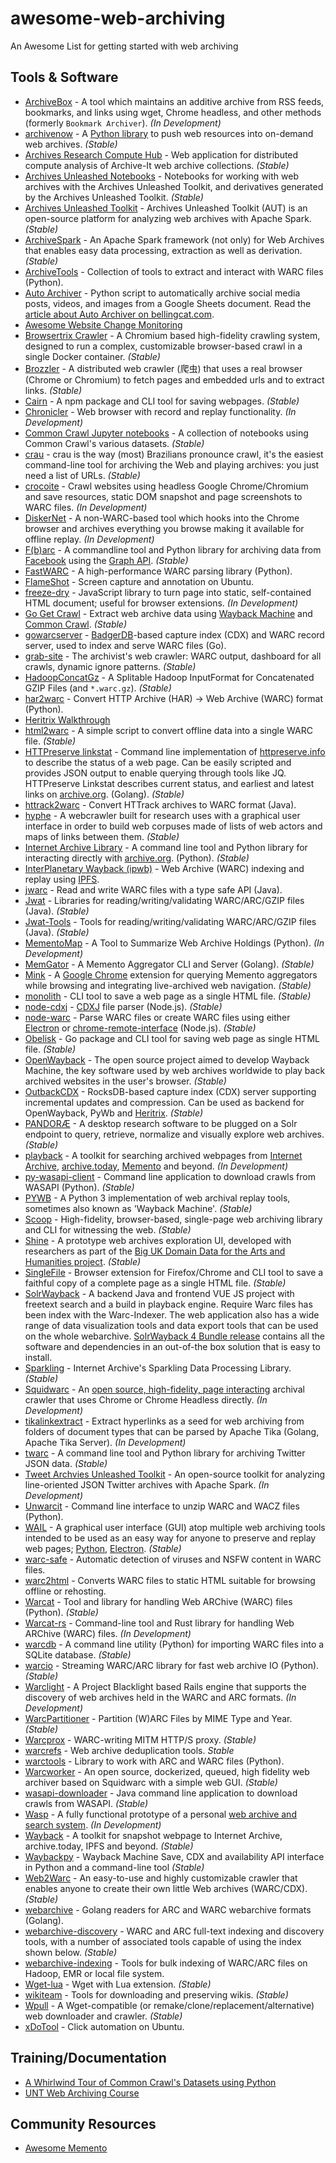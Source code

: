 # awesome-web-archiving

An Awesome List for getting started with web archiving

## Tools & Software

- [ArchiveBox](https://github.com/pirate/ArchiveBox) - A tool which maintains an additive archive from RSS feeds, bookmarks, and links using wget, Chrome headless, and other methods (formerly `Bookmark Archiver`). *(In Development)*
- [archivenow](https://github.com/oduwsdl/archivenow) - A [Python library](http://ws-dl.blogspot.com/2017/02/2017-02-22-archive-now-archivenow.html) to push web resources into on-demand web archives. *(Stable)*
- [Archives Research Compute Hub](https://github.com/internetarchive/arch) - Web application for distributed compute analysis of Archive-It web archive collections. *(Stable)*
- [Archives Unleashed Notebooks](https://github.com/archivesunleashed/notebooks) - Notebooks for working with web archives with the Archives Unleashed Toolkit, and derivatives generated by the Archives Unleashed Toolkit. *(Stable)*
- [Archives Unleashed Toolkit](https://github.com/archivesunleashed/aut) - Archives Unleashed Toolkit (AUT) is an open-source platform for analyzing web archives with Apache Spark. *(Stable)*
- [ArchiveSpark](https://github.com/helgeho/ArchiveSpark) - An Apache Spark framework (not only) for Web Archives that enables easy data processing, extraction as well as derivation. *(Stable)*
- [ArchiveTools](https://github.com/recrm/ArchiveTools) - Collection of tools to extract and interact with WARC files (Python).
- [Auto Archiver](https://github.com/bellingcat/auto-archiver) - Python script to automatically archive social media posts, videos, and images from a Google Sheets document. Read the [article about Auto Archiver on bellingcat.com](https://www.bellingcat.com/resources/2022/09/22/preserve-vital-online-content-with-bellingcats-auto-archiver-tool/).
- [Awesome Website Change Monitoring](https://github.com/edgi-govdata-archiving/awesome-website-change-monitoring)
- [Browsertrix Crawler](https://github.com/webrecorder/browsertrix-crawler) - A Chromium based high-fidelity crawling system, designed to run a complex, customizable browser-based crawl in a single Docker container. *(Stable)*
- [Brozzler](https://github.com/internetarchive/brozzler) - A distributed web crawler (爬虫) that uses a real browser (Chrome or Chromium) to fetch pages and embedded urls and to extract links. *(Stable)*
- [Cairn](https://github.com/wabarc/cairn) - A npm package and CLI tool for saving webpages. *(Stable)*
- [Chronicler](https://github.com/CGamesPlay/chronicler) - Web browser with record and replay functionality. *(In Development)*
- [Common Crawl Jupyter notebooks](https://github.com/commoncrawl/cc-notebooks) - A collection of notebooks using Common Crawl's various datasets. *(Stable)*
- [crau](https://github.com/turicas/crau) - crau is the way (most) Brazilians pronounce crawl, it's the easiest command-line tool for archiving the Web and playing archives: you just need a list of URLs. *(Stable)*
- [crocoite](https://github.com/promyloph/crocoite) - Crawl websites using headless Google Chrome/Chromium and save resources, static DOM snapshot and page screenshots to WARC files. *(In Development)*
- [DiskerNet](https://github.com/dosyago/DiskerNet) - A non-WARC-based tool which hooks into the Chrome browser and archives everything you browse making it available for offline replay. *(In Development)*
- [F(b)arc](https://github.com/justinlittman/fbarc) - A commandline tool and Python library for archiving data from [Facebook](https://www.facebook.com/) using the [Graph API](https://developers.facebook.com/docs/graph-api). *(Stable)*
- [FastWARC](https://github.com/chatnoir-eu/chatnoir-resiliparse) - A high-performance WARC parsing library (Python).
- [FlameShot](https://github.com/lupoDharkael/flameshot) - Screen capture and annotation on Ubuntu.
- [freeze-dry](https://github.com/WebMemex/freeze-dry) - JavaScript library to turn page into static, self-contained HTML document; useful for browser extensions. *(In Development)*
- [Go Get Crawl](https://github.com/karust/gogetcrawl) - Extract web archive data using <!--lint ignore double-link-->[Wayback Machine](https://web.archive.org/) and [Common Crawl](https://commoncrawl.org/). *(Stable)*
- [gowarcserver](https://github.com/nlnwa/gowarcserver) - [BadgerDB](https://github.com/dgraph-io/badger)-based capture index (CDX) and WARC record server, used to index and serve WARC files (Go).
- [grab-site](https://github.com/ArchiveTeam/grab-site) - The archivist's web crawler: WARC output, dashboard for all crawls, dynamic ignore patterns. *(Stable)*
- [HadoopConcatGz](https://github.com/helgeho/HadoopConcatGz) - A Splitable Hadoop InputFormat for Concatenated GZIP Files (and `*.warc.gz`). *(Stable)*
- [har2warc](https://github.com/webrecorder/har2warc) - Convert HTTP Archive (HAR) -> Web Archive (WARC) format (Python). <!--lint ignore double-link-->
- [Heritrix Walkthrough](https://github.com/web-archive-group/heritrix-walkthrough)
- [html2warc](https://github.com/steffenfritz/html2warc) - A simple script to convert offline data into a single WARC file. *(Stable)*
- [HTTPreserve linkstat](https://github.com/httpreserve/linkstat) - Command line implementation of <!--lint ignore double-link-->[httpreserve.info](https://httpreserve.info) to describe the status of a web page. Can be easily scripted and provides JSON output to enable querying through tools like JQ. HTTPreserve Linkstat describes current status, and earliest and latest links on <!--lint ignore double-link-->[archive.org](https://archive.org/). (Golang). *(Stable)*
- [httrack2warc](https://github.com/nla/httrack2warc) - Convert HTTrack archives to WARC format (Java).
- [hyphe](https://github.com/medialab/hyphe) - A webcrawler built for research uses with a graphical user interface in order to build web corpuses made of lists of web actors and maps of links between them. *(Stable)*
- [Internet Archive Library](https://github.com/jjjake/internetarchive) - A command line tool and Python library for interacting directly with <!--lint ignore double-link-->[archive.org](https://archive.org). (Python). *(Stable)*
- [InterPlanetary Wayback (ipwb)](https://github.com/oduwsdl/ipwb) - Web Archive (WARC) indexing and replay using [IPFS](https://ipfs.io/).
- [jwarc](https://github.com/iipc/jwarc) - Read and write WARC files with a type safe API (Java).
- [Jwat](https://github.com/netarchivesuite/jwat) - Libraries for reading/writing/validating WARC/ARC/GZIP files (Java). *(Stable)*
- [Jwat-Tools](https://github.com/netarchivesuite/jwat-tools) - Tools for reading/writing/validating WARC/ARC/GZIP files (Java). *(Stable)*
- [MementoMap](https://github.com/oduwsdl/MementoMap) - A Tool to Summarize Web Archive Holdings (Python). *(In Development)*
- [MemGator](https://github.com/oduwsdl/MemGator) - A Memento Aggregator CLI and Server (Golang). *(Stable)*
- [Mink](https://github.com/machawk1/mink) - A [Google Chrome](https://www.google.com/intl/en/chrome/) extension for querying Memento aggregators while browsing and integrating live-archived web navigation. *(Stable)*
- [monolith](https://github.com/Y2Z/monolith) - CLI tool to save a web page as a single HTML file. *(Stable)*
- [node-cdxj](https://github.com/N0taN3rd/node-cdxj) - [CDXJ](https://github.com/oduwsdl/ORS/wiki/CDXJ) file parser (Node.js). *(Stable)*
- [node-warc](https://github.com/N0taN3rd/node-warc) - Parse WARC files or create WARC files using either [Electron](https://electron.atom.io/) or [chrome-remote-interface](https://github.com/cyrus-and/chrome-remote-interface) (Node.js). *(Stable)*
- [Obelisk](https://github.com/go-shiori/obelisk) - Go package and CLI tool for saving web page as single HTML file. *(Stable)*
- [OpenWayback](https://github.com/iipc/openwayback) - The open source project aimed to develop Wayback Machine, the key software used by web archives worldwide to play back archived websites in the user's browser. *(Stable)*
- [OutbackCDX](https://github.com/nla/outbackcdx) - RocksDB-based capture index (CDX) server supporting incremental updates and compression. Can be used as backend for OpenWayback, PyWb and [Heritrix](https://github.com/ukwa/ukwa-heritrix/blob/master/src/main/java/uk/bl/wap/modules/uriuniqfilters/OutbackCDXRecentlySeenUriUniqFilter.java). *(Stable)*
- [PANDORÆ](https://github.com/Guillaume-Levrier/PANDORAE) - A desktop research software to be plugged on a Solr endpoint to query, retrieve, normalize and visually explore web archives. *(Stable)*
- [playback](https://github.com/wabarc/playback) - A toolkit for searching archived webpages from <!--lint ignore double-link-->[Internet Archive](https://web.archive.org), [archive.today](https://archive.today), [Memento](http://timetravel.mementoweb.org) and beyond. *(In Development)*
- [py-wasapi-client](https://github.com/unt-libraries/py-wasapi-client) - Command line application to download crawls from WASAPI (Python). *(Stable)*
- [PYWB](https://github.com/webrecorder/pywb) - A Python 3 implementation of web archival replay tools, sometimes also known as 'Wayback Machine'. *(Stable)*
- [Scoop](https://github.com/harvard-lil/scoop) - High-fidelity, browser-based, single-page web archiving library and CLI for witnessing the web. *(Stable)*
- [Shine](https://github.com/ukwa/shine) - A prototype web archives exploration UI, developed with researchers as part of the [Big UK Domain Data for the Arts and Humanities project](https://buddah.projects.history.ac.uk/). *(Stable)*
- [SingleFile](https://github.com/gildas-lormeau/SingleFile) - Browser extension for Firefox/Chrome and CLI tool to save a faithful copy of a complete page as a single HTML file. *(Stable)*
- [SolrWayback](https://github.com/netarchivesuite/solrwayback) - A backend Java and frontend VUE JS project with freetext search and a build in playback engine. Require Warc files has been index with the Warc-Indexer. The web application also has a wide range of data visualization tools and data export tools that can be used on the whole webarchive. [SolrWayback 4 Bundle release](https://github.com/netarchivesuite/solrwayback/releases) contains all the software and dependencies in an out-of-the box solution that is easy to install.
- [Sparkling](https://github.com/internetarchive/Sparkling) - Internet Archive's Sparkling Data Processing Library. *(Stable)*
- [Squidwarc](https://github.com/N0taN3rd/Squidwarc) - An [open source, high-fidelity, page interacting](http://ws-dl.blogspot.com/2017/07/2017-07-24-replacing-heritrix-with.html) archival crawler that uses Chrome or Chrome Headless directly. *(In Development)*
- [tikalinkextract](https://github.com/httpreserve/tikalinkextract) - Extract hyperlinks as a seed for web archiving from folders of document types that can be parsed by Apache Tika (Golang, Apache Tika Server). *(In Development)*
- [twarc](https://github.com/docnow/twarc) - A command line tool and Python library for archiving Twitter JSON data. *(Stable)*
- [Tweet Archvies Unleashed Toolkit](https://github.com/archivesunleashed/twut) - An open-source toolkit for analyzing line-oriented JSON Twitter archives with Apache Spark. *(In Development)*
- [Unwarcit](https://github.com/emmadickson/unwarcit) - Command line interface to unzip WARC and WACZ files (Python).
- [WAIL](https://github.com/machawk1/wail) - A graphical user interface (GUI) atop multiple web archiving tools intended to be used as an easy way for anyone to preserve and replay web pages; [Python](https://machawk1.github.io/wail/), [Electron](https://github.com/n0tan3rd/wail). *(Stable)*
- [warc-safe](https://github.com/natliblux/warc-safe) - Automatic detection of viruses and NSFW content in WARC files.
- [warc2html](https://github.com/iipc/warc2html) - Converts WARC files to static HTML suitable for browsing offline or rehosting.
- [Warcat](https://github.com/chfoo/warcat) - Tool and library for handling Web ARChive (WARC) files (Python). *(Stable)*
- [Warcat-rs](https://github.com/chfoo/warcat-rs) - Command-line tool and Rust library for handling Web ARChive (WARC) files. *(In Development)*
- [warcdb](https://github.com/florents-Tselai/warcdb) - A command line utility (Python) for importing WARC files into a SQLite database. *(Stable)*
- [warcio](https://github.com/webrecorder/warcio) - Streaming WARC/ARC library for fast web archive IO (Python). *(Stable)*
- [Warclight](https://github.com/archivesunleashed/warclight) - A Project Blacklight based Rails engine that supports the discovery of web archives held in the WARC and ARC formats. *(In Development)*
- [WarcPartitioner](https://github.com/helgeho/WarcPartitioner) - Partition (W)ARC Files by MIME Type and Year. *(Stable)*
- [Warcprox](https://github.com/internetarchive/warcprox) - WARC-writing MITM HTTP/S proxy. *(Stable)*
- [warcrefs](https://github.com/arcalex/warcrefs) - Web archive deduplication tools. *Stable*
- [warctools](https://github.com/internetarchive/warctools) - Library to work with ARC and WARC files (Python).
- [Warcworker](https://github.com/peterk/warcworker) - An open source, dockerized, queued, high fidelity web archiver based on Squidwarc with a simple web GUI. *(Stable)*
- [wasapi-downloader](https://github.com/sul-dlss/wasapi-downloader) - Java command line application to download crawls from WASAPI. *(Stable)*
- [Wasp](https://github.com/webis-de/wasp) - A fully functional prototype of a personal [web archive and search system](http://ceur-ws.org/Vol-2167/paper6.pdf). *(In Development)*
- [Wayback](https://github.com/wabarc/wayback) - A toolkit for snapshot webpage to Internet Archive, archive.today, IPFS and beyond. *(Stable)*
- [Waybackpy](https://github.com/akamhy/waybackpy) - Wayback Machine Save, CDX and availability API interface in Python and a command-line tool  *(Stable)*
- [Web2Warc](https://github.com/helgeho/Web2Warc) - An easy-to-use and highly customizable crawler that enables anyone to create their own little Web archives (WARC/CDX). *(Stable)*
- [webarchive](https://github.com/richardlehane/webarchive) - Golang readers for ARC and WARC webarchive formats (Golang).
- [webarchive-discovery](https://github.com/ukwa/webarchive-discovery) - WARC and ARC full-text indexing and discovery tools, with a number of associated tools capable of using the index shown below. *(Stable)*
- [webarchive-indexing](https://github.com/ikreymer/webarchive-indexing) - Tools for bulk indexing of WARC/ARC files on Hadoop, EMR or local file system.
- [Wget-lua](https://github.com/alard/wget-lua) - Wget with Lua extension. *(Stable)*
- [wikiteam](https://github.com/WikiTeam/wikiteam) - Tools for downloading and preserving wikis. *(Stable)*
- [Wpull](https://github.com/chfoo/wpull) - A Wget-compatible (or remake/clone/replacement/alternative) web downloader and crawler. *(Stable)*
- [xDoTool](https://github.com/jordansissel/xdotool) - Click automation on Ubuntu.

## Training/Documentation

- [A Whirlwind Tour of Common Crawl's Datasets using Python](https://github.com/commoncrawl/whirlwind-python)
- [UNT Web Archiving Course](https://github.com/vphill/web-archiving-course)

## Community Resources

- [Awesome Memento](https://github.com/machawk1/awesome-memento)
